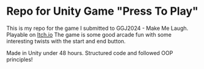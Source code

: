 # Repo for Unity Game "Press To Play"

This is my repo for the game I submitted to GGJ2024 - Make Me Laugh. Playable on [Itch.io](https://lolxu.itch.io/press-to-play)
The game is some good arcade fun with some interesting twists with the start and end button. 

Made in Unity under 48 hours. Structured code and followed OOP principles!

